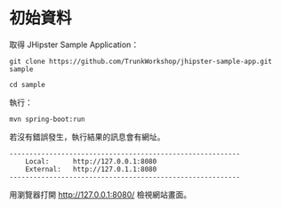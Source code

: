# 初始資料

取得 JHipster Sample Application：

    git clone https://github.com/TrunkWorkshop/jhipster-sample-app.git sample
    
    cd sample

執行：

```
mvn spring-boot:run
```

若沒有錯誤發生，執行結果的訊息會有網址。

```
----------------------------------------------------------
	Local: 		http://127.0.0.1:8080
	External: 	http://127.0.1.1:8080
----------------------------------------------------------
```

用瀏覽器打開 http://127.0.0.1:8080/ 檢視網站畫面。